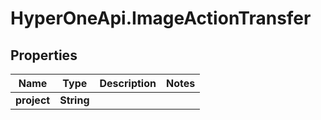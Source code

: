 # HyperOneApi.ImageActionTransfer

## Properties
Name | Type | Description | Notes
------------ | ------------- | ------------- | -------------
**project** | **String** |  | 


